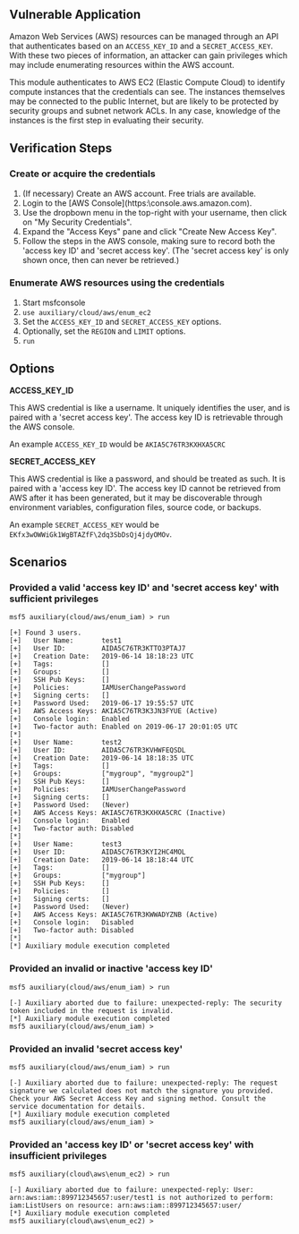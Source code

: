 ## Vulnerable Application

Amazon Web Services (AWS) resources can be managed through an API that authenticates based on an `ACCESS_KEY_ID` and a `SECRET_ACCESS_KEY`.  With these two pieces of information, an attacker can gain privileges which may include enumerating resources within the AWS account.

This module authenticates to AWS EC2 (Elastic Compute Cloud) to identify compute instances that the credentials can see.  The instances themselves may be connected to the public Internet, but are likely to be protected by security groups and subnet network ACLs.  In any case, knowledge of the instances is the first step in evaluating their security.

## Verification Steps

### Create or acquire the credentials

  1. (If necessary) Create an AWS account.  Free trials are available.
  2. Login to the [AWS Console](https:\\console.aws.amazon.com\).
  3. Use the dropbown menu in the top-right with your username, then click on "My Security Credentials".
  4. Expand the "Access Keys" pane and click  "Create New Access Key".
  5. Follow the steps in the AWS console, making sure to record both the 'access key ID' and 'secret access key'.  (The 'secret access key' is only shown once, then can never be retrieved.)

### Enumerate AWS resources using the credentials

  1. Start msfconsole
  2. `use auxiliary/cloud/aws/enum_ec2`
  3. Set the `ACCESS_KEY_ID` and `SECRET_ACCESS_KEY` options.
  4. Optionally, set the `REGION` and `LIMIT` options.
  5. `run`

## Options

  **ACCESS_KEY_ID**

  This AWS credential is like a username.  It uniquely identifies the user, and is paired with a 'secret access key'.  The access key ID is retrievable through the AWS console.
  
  An example `ACCESS_KEY_ID` would be `AKIA5C76TR3KXHXA5CRC`

  **SECRET_ACCESS_KEY**

  This AWS credential is like a password, and should be treated as such.  It is paired with a 'access key ID'.  The access key ID cannot be retrieved from AWS after it has been generated, but it may be discoverable through environment variables, configuration files, source code, or backups.
  
  An example `SECRET_ACCESS_KEY` would be `EKfx3wOWWiGk1WgBTAZfF\2dq3SbDsQj4jdyOMOv`.

## Scenarios

### Provided a valid 'access key ID' and 'secret access key' with sufficient privileges 

```
msf5 auxiliary(cloud/aws/enum_iam) > run

[+] Found 3 users.
[+]   User Name:       test1
[+]   User ID:         AIDA5C76TR3KTTO3PTAJ7
[+]   Creation Date:   2019-06-14 18:18:23 UTC
[+]   Tags:            []
[+]   Groups:          []
[+]   SSH Pub Keys:    []
[+]   Policies:        IAMUserChangePassword
[+]   Signing certs:   []
[+]   Password Used:   2019-06-17 19:55:57 UTC
[+]   AWS Access Keys: AKIA5C76TR3K3JN3FYUE (Active)
[+]   Console login:   Enabled
[+]   Two-factor auth: Enabled on 2019-06-17 20:01:05 UTC
[*] 
[+]   User Name:       test2
[+]   User ID:         AIDA5C76TR3KVHWFEQSDL
[+]   Creation Date:   2019-06-14 18:18:35 UTC
[+]   Tags:            []
[+]   Groups:          ["mygroup", "mygroup2"]
[+]   SSH Pub Keys:    []
[+]   Policies:        IAMUserChangePassword
[+]   Signing certs:   []
[+]   Password Used:   (Never)
[+]   AWS Access Keys: AKIA5C76TR3KXHXA5CRC (Inactive)
[+]   Console login:   Enabled
[+]   Two-factor auth: Disabled
[*] 
[+]   User Name:       test3
[+]   User ID:         AIDA5C76TR3KYI2HC4MOL
[+]   Creation Date:   2019-06-14 18:18:44 UTC
[+]   Tags:            []
[+]   Groups:          ["mygroup"]
[+]   SSH Pub Keys:    []
[+]   Policies:        []
[+]   Signing certs:   []
[+]   Password Used:   (Never)
[+]   AWS Access Keys: AKIA5C76TR3KWWADYZNB (Active)
[+]   Console login:   Disabled
[+]   Two-factor auth: Disabled
[*] 
[*] Auxiliary module execution completed
```
  
### Provided an invalid or inactive 'access key ID'

```
msf5 auxiliary(cloud/aws/enum_iam) > run

[-] Auxiliary aborted due to failure: unexpected-reply: The security token included in the request is invalid.
[*] Auxiliary module execution completed
msf5 auxiliary(cloud/aws/enum_iam) >
```
  
### Provided an invalid 'secret access key'

```
msf5 auxiliary(cloud/aws/enum_iam) > run

[-] Auxiliary aborted due to failure: unexpected-reply: The request signature we calculated does not match the signature you provided. Check your AWS Secret Access Key and signing method. Consult the service documentation for details.
[*] Auxiliary module execution completed
msf5 auxiliary(cloud/aws/enum_iam) > 
```

### Provided an 'access key ID' or 'secret access key' with insufficient privileges

```
msf5 auxiliary(cloud\aws\enum_ec2) > run

[-] Auxiliary aborted due to failure: unexpected-reply: User: arn:aws:iam::899712345657:user/test1 is not authorized to perform: iam:ListUsers on resource: arn:aws:iam::899712345657:user/
[*] Auxiliary module execution completed
msf5 auxiliary(cloud\aws\enum_ec2) > 
```
